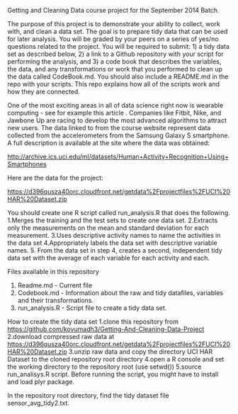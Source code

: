 Getting and Cleaning Data course project for the September 2014 Batch.

The purpose of this project is to demonstrate your ability to collect, work with, and clean a data set. The goal is to prepare tidy data that can be used for later analysis. You will be graded by your peers on a series of yes/no questions related to the project. You will be required to submit: 1) a tidy data set as described below, 2) a link to a Github repository with your script for performing the analysis, and 3) a code book that describes the variables, the data, and any transformations or work that you performed to clean up the data called CodeBook.md. You should also include a README.md in the repo with your scripts. This repo explains how all of the scripts work and how they are connected.  

One of the most exciting areas in all of data science right now is wearable computing - see for example  this article . Companies like Fitbit, Nike, and Jawbone Up are racing to develop the most advanced algorithms to attract new users. The data linked to from the course website represent data collected from the accelerometers from the Samsung Galaxy S smartphone. A full description is available at the site where the data was obtained: 

http://archive.ics.uci.edu/ml/datasets/Human+Activity+Recognition+Using+Smartphones 

Here are the data for the project: 

https://d396qusza40orc.cloudfront.net/getdata%2Fprojectfiles%2FUCI%20HAR%20Dataset.zip 

 You should create one R script called run_analysis.R that does the following. 
1.Merges the training and the test sets to create one data set.
2.Extracts only the measurements on the mean and standard deviation for each measurement. 
3.Uses descriptive activity names to name the activities in the data set
4.Appropriately labels the data set with descriptive variable names. 
5.
From the data set in step 4, creates a second, independent tidy data set with the average of each variable for each activity and each.



Files available in this repository
1. Readme.md - Current file
2. Codebook.md - Information about the raw and tidy datafiles, variables and their transformations.
3. run_analysis.R - Script file to create a tidy data set.

How to create the tidy data set
1.clone this repository from https://github.com/kovumadh3/Getting-And-Cleaning-Data-Project
2.download compressed raw data at https://d396qusza40orc.cloudfront.net/getdata%2Fprojectfiles%2FUCI%20HAR%20Dataset.zip 
3.unzip raw data and copy the directory UCI HAR Dataset to the cloned repository root directory
4.open a R console and set the working directory to the repository root (use setwd())
5.source run_analisys.R script. Before running the script, you might have to install and load plyr package.

In the repository root directory, find the tidy dataset file sensor_avg_tidy2.txt.
